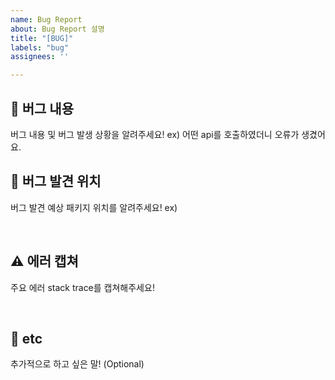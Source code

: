 ```yaml
---
name: Bug Report
about: Bug Report 설명
title: "[BUG]"
labels: "bug"
assignees: ''

---
```


## 🤔 버그 내용
버그 내용 및 버그 발생 상황을 알려주세요!
ex) 어떤 api를 호출하였더니 오류가 생겼어요.
<br>

## 🚩 버그 발견 위치
버그 발견 예상 패키지 위치를 알려주세요!
ex)

<br>

## ⚠ 에러 캡쳐
주요 에러 stack trace를 캡쳐해주세요!

<br>


## 🙂 etc
추가적으로 하고 싶은 말! (Optional)

<br>